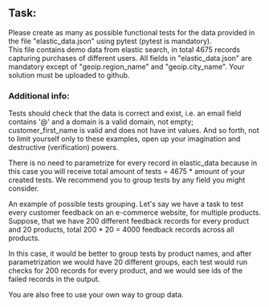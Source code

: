
## Task:
Please create as many as possible functional tests for the data provided in the file "elastic_data.json" using pytest (pytest is mandatory).  
This file contains demo data from elastic search, in total 4675 records capturing purchases of different users. 
All fields in "elastic_data.json" are mandatory except of "geoip.region_name" and "geoip.city_name". Your solution must be uploaded to github.


### Additional info:
Tests should check that the data is correct and exist, i.e. an email field contains '@' and a domain is a valid domain, not empty; customer_first_name is valid and does not have int values. And so forth, not to limit yourself only to these examples, open up your imagination and destructive (verification) powers.

There is no need to parametrize for every record in elastic_data because in this case you will receive total amount of tests = 4675 * amount of your created tests.
We recommend you to group tests by any field you might consider.  

An example of possible tests grouping. Let's say we have a task to test every customer feedback on an e-commerce website, for multiple products. Suppose, that we have 200 different feedback records for every product and 20 products, total 200 * 20 = 4000 feedback records across all products. 

In this case, it would be better to group tests by product names, and after parametrization we would have 20 different groups, each test would run checks for 200 records for every product, and we would see ids of the failed records in the output.

You are also free to use your own way to group data.